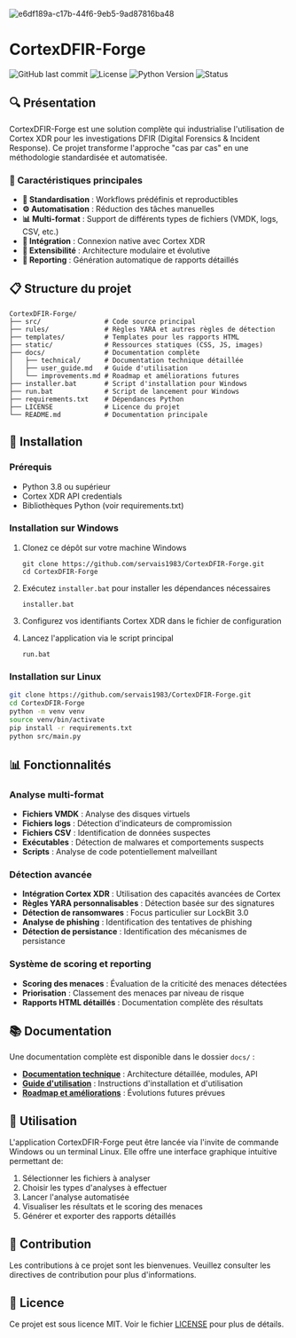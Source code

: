 ![e6df189a-c17b-44f6-9eb5-9ad87816ba48](https://github.com/user-attachments/assets/934cca7c-2f04-442c-8cca-f8455004efb5)




# CortexDFIR-Forge

![GitHub last commit](https://img.shields.io/github/last-commit/servais1983/CortexDFIR-Forge)
![License](https://img.shields.io/badge/license-MIT-blue)
![Python Version](https://img.shields.io/badge/python-3.8%2B-brightgreen)
![Status](https://img.shields.io/badge/status-active-success)



## 🔍 Présentation

CortexDFIR-Forge est une solution complète qui industrialise l'utilisation de Cortex XDR pour les investigations DFIR (Digital Forensics & Incident Response). Ce projet transforme l'approche "cas par cas" en une méthodologie standardisée et automatisée.

### 🌟 Caractéristiques principales

- **🔄 Standardisation** : Workflows prédéfinis et reproductibles
- **⚙️ Automatisation** : Réduction des tâches manuelles
- **📊 Multi-format** : Support de différents types de fichiers (VMDK, logs, CSV, etc.)
- **🔌 Intégration** : Connexion native avec Cortex XDR
- **🧩 Extensibilité** : Architecture modulaire et évolutive
- **📝 Reporting** : Génération automatique de rapports détaillés

## 📋 Structure du projet

```
CortexDFIR-Forge/
├── src/                # Code source principal
├── rules/              # Règles YARA et autres règles de détection
├── templates/          # Templates pour les rapports HTML
├── static/             # Ressources statiques (CSS, JS, images)
├── docs/               # Documentation complète
│   ├── technical/      # Documentation technique détaillée
│   ├── user_guide.md   # Guide d'utilisation
│   └── improvements.md # Roadmap et améliorations futures
├── installer.bat       # Script d'installation pour Windows
├── run.bat             # Script de lancement pour Windows
├── requirements.txt    # Dépendances Python
├── LICENSE             # Licence du projet
└── README.md           # Documentation principale
```

## 🚀 Installation

### Prérequis

- Python 3.8 ou supérieur
- Cortex XDR API credentials
- Bibliothèques Python (voir requirements.txt)

### Installation sur Windows

1. Clonez ce dépôt sur votre machine Windows
   ```
   git clone https://github.com/servais1983/CortexDFIR-Forge.git
   cd CortexDFIR-Forge
   ```

2. Exécutez `installer.bat` pour installer les dépendances nécessaires
   ```
   installer.bat
   ```

3. Configurez vos identifiants Cortex XDR dans le fichier de configuration
4. Lancez l'application via le script principal
   ```
   run.bat
   ```

### Installation sur Linux

```bash
git clone https://github.com/servais1983/CortexDFIR-Forge.git
cd CortexDFIR-Forge
python -m venv venv
source venv/bin/activate
pip install -r requirements.txt
python src/main.py
```

## 📊 Fonctionnalités

### Analyse multi-format

- **Fichiers VMDK** : Analyse des disques virtuels
- **Fichiers logs** : Détection d'indicateurs de compromission
- **Fichiers CSV** : Identification de données suspectes
- **Exécutables** : Détection de malwares et comportements suspects
- **Scripts** : Analyse de code potentiellement malveillant

### Détection avancée

- **Intégration Cortex XDR** : Utilisation des capacités avancées de Cortex
- **Règles YARA personnalisables** : Détection basée sur des signatures
- **Détection de ransomwares** : Focus particulier sur LockBit 3.0
- **Analyse de phishing** : Identification des tentatives de phishing
- **Détection de persistance** : Identification des mécanismes de persistance

### Système de scoring et reporting

- **Scoring des menaces** : Évaluation de la criticité des menaces détectées
- **Priorisation** : Classement des menaces par niveau de risque
- **Rapports HTML détaillés** : Documentation complète des résultats

## 📚 Documentation

Une documentation complète est disponible dans le dossier `docs/` :

- **[Documentation technique](docs/technical/README.md)** : Architecture détaillée, modules, API
- **[Guide d'utilisation](docs/user_guide.md)** : Instructions d'installation et d'utilisation
- **[Roadmap et améliorations](docs/improvements.md)** : Évolutions futures prévues

## 🔧 Utilisation

L'application CortexDFIR-Forge peut être lancée via l'invite de commande Windows ou un terminal Linux. Elle offre une interface graphique intuitive permettant de:

1. Sélectionner les fichiers à analyser
2. Choisir les types d'analyses à effectuer
3. Lancer l'analyse automatisée
4. Visualiser les résultats et le scoring des menaces
5. Générer et exporter des rapports détaillés

## 🤝 Contribution

Les contributions à ce projet sont les bienvenues. Veuillez consulter les directives de contribution pour plus d'informations.

## 📄 Licence

Ce projet est sous licence MIT. Voir le fichier [LICENSE](LICENSE) pour plus de détails.
